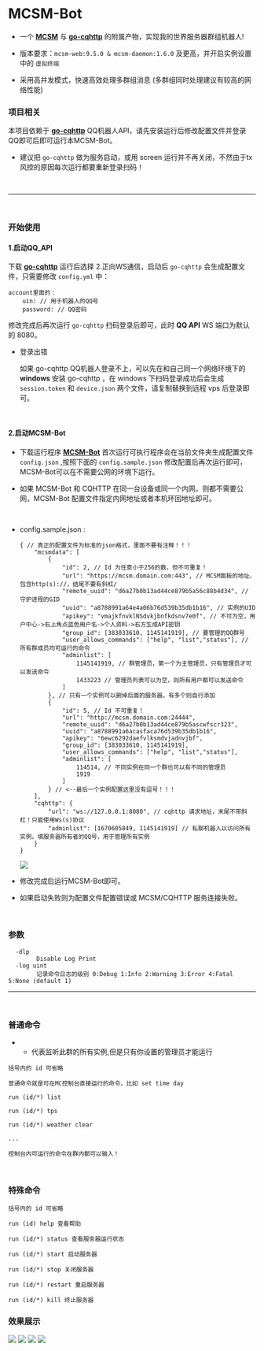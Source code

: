 # MCSM-Bot

- 一个 **[MCSM](https://github.com/MCSManager/MCSManager)** 与 **[go-cqhttp](https://github.com/Mrs4s/go-cqhttp)** 的附属产物，实现我的世界服务器群组机器人!

- 版本要求：`mcsm-web:9.5.0 & mcsm-daemon:1.6.0` 及更高，并开启实例设置中的 `虚拟终端`

- 采用高并发模式，快速高效处理多群组消息 (多群组同时处理建议有较高的网络性能)

### 项目相关

本项目依赖于 **[go-cqhttp](https://github.com/Mrs4s/go-cqhttp)** QQ机器人API，请先安装运行后修改配置文件并登录QQ即可后即可运行本MCSM-Bot。

- 建议把 ``go-cqhttp`` 做为服务启动，或用 screen 运行并不再关闭，不然由于tx风控的原因每次运行都要重新登录扫码！

<br>

-----

<br>

### 开始使用

#### 1.启动QQ_API

下载 **[go-cqhttp](https://github.com/Mrs4s/go-cqhttp)** 运行后选择 2.正向WS通信，启动后 `go-cqhttp` 会生成配置文件，只需要修改 `config.yml` 中：
```
account里面的：
    uin: // 用于机器人的QQ号
    password: // QQ密码
```

修改完成后再次运行 `go-cqhttp` 扫码登录后即可，此时 **QQ API** WS 端口为默认的 8080。

- 登录出错

    如果 go-cqhttp QQ机器人登录不上，可以先在和自己同一个网络环境下的 **windows** 安装 go-cqhttp ，在 windows 下扫码登录成功后会生成 `session.token` 和 `device.json` 两个文件，请复制替换到远程 vps 后登录即可。

<br>

#### 2.启动MCSM-Bot

- 下载运行程序 **[MCSM-Bot](https://github.com/zijiren233/MCSM-Bot/releases)** 
首次运行可执行程序会在当前文件夹生成配置文件 `config.json` ,按照下面的 `config.sample.json` 修改配置后再次运行即可，MCSM-Bot可以在不需要公网的环境下运行。

- 如果 MCSM-Bot 和 CQHTTP 在同一台设备或同一个内网，则都不需要公网，MCSM-Bot 配置文件指定内网地址或者本机环回地址即可。

<br>

- config.sample.json :

    ```
    { // 真正的配置文件为标准的json格式，里面不要有注释！！！
        "mcsmdata": [
            {
                "id": 2, // Id 为任意小于256的数，但不可重复！
                "url": "https://mcsm.domain.com:443", // MCSM面板的地址，包含http(s)://，结尾不要有斜杠/
                "remote_uuid": "d6a27b0b13ad44ce879b5a56c88b4d34", // 守护进程的GID
                "uuid": "a8788991a64e4a06b76d539b35db1b16", // 实例的UID
                "apikey": "vmajkfnvklNSdvkjbnfkdsnv7e0f", // 不可为空，用户中心->右上角点蓝色用户名->个人资料->右方生成API密钥
                "group_id": [383033610, 1145141919], // 要管理的QQ群号
                "user_allows_commands": ["help", "list","status"], // 所有群成员均可运行的命令
                "adminlist": [
                    1145141919, // 群管理员，第一个为主管理员，只有管理员才可以发送命令
                    1433223 // 管理员列表可以为空，则所有用户都可以发送命令
                ]
            }, // 只有一个实例可以删掉后面的服务器，有多个则自行添加
            {
                "id": 5, // Id 不可重复！
                "url": "http://mcsm.domain.com:24444",
                "remote_uuid": "d6a27b0b13ad44ce879b5ascwfscr323",
                "uuid": "a8788991a6acasfaca76d539b35db1b16",
                "apikey": "6ewc6292daefvlksmdvjadnvjbf",
                "group_id": [383033610, 1145141919],
                "user_allows_commands": ["help", "list","status"],
                "adminlist": [
                    114514, // 不同实例在同一个群也可以有不同的管理员
                    1919
                ]
            } // <--最后一个实例配置这里没有逗号！！！
        ],
        "cqhttp": {
            "url": "ws://127.0.0.1:8080", // cqhttp 请求地址，末尾不带斜杠！只能使用Ws(s)协议
            "adminlist": [1670605849, 1145141919] // 私聊机器人以访问所有实例，填服务器所有者的QQ号，用于管理所有实例
        }
    }
    ```

    <img src="docs\sc\Sample_4.png" />

- 修改完成后运行MCSM-Bot即可。

- 如果启动失败则为配置文件配置错误或 MCSM/CQHTTP 服务连接失败。

<br>

### 参数

```
  -dlp
        Disable Log Print
  -log uint
        记录命令日志的级别 0:Debug 1:Info 2:Warning 3:Error 4:Fatal 5:None (default 1)
```

-----

<br>

### 普通命令

- * 代表监听此群的所有实例,但是只有你设置的管理员才能运行

```
括号内的 id 可省略

普通命令就是可在MC控制台直接运行的命令，比如 set time day

run (id/*) list

run (id/*) tps

run (id/*) weather clear

...

控制台内可运行的命令在群内都可以输入！
```

<br>

### 特殊命令

```
括号内的 id 可省略

run (id) help 查看帮助

run (id/*) status 查看服务器运行状态

run (id/*) start 启动服务器

run (id/*) stop 关闭服务器

run (id/*) restart 重启服务器

run (id/*) kill 终止服务器
```

### 效果展示

<img src="docs\sc\Sample_1.png" />

<img src="docs\sc\Sample_2.png" />

<img src="docs\sc\Sample_3.png" />

<img src="docs\sc\Sample_status.png" />